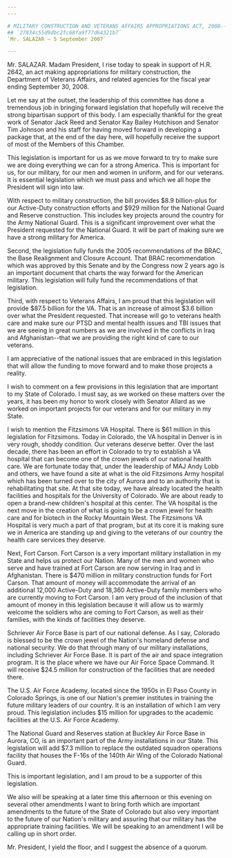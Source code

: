 ```yaml
---
---

# MILITARY CONSTRUCTION AND VETERANS AFFAIRS APPROPRIATIONS ACT, 2008--
## `27834c55d9dbc2fc68fa9f77d64321b7`
`Mr. SALAZAR — 5 September 2007`

---
```



Mr. SALAZAR. Madam President, I rise today to speak in support of 
H.R. 2642, an act making appropriations for military construction, the 
Department of Veterans Affairs, and related agencies for the fiscal 
year ending September 30, 2008.

Let me say at the outset, the leadership of this committee has done a 
tremendous job in bringing forward legislation that hopefully will 
receive the strong bipartisan support of this body. I am especially 
thankful for the great work of Senator Jack Reed and Senator Kay Bailey 
Hutchison and Senator Tim Johnson and his staff for having moved 
forward in developing a package that, at the end of the day here, will 
hopefully receive the support of most of the Members of this Chamber.

This legislation is important for us as we move forward to try to 
make sure we are doing everything we can for a strong America. This is 
important for us, for our military, for our men and women in uniform, 
and for our veterans. It is essential legislation which we must pass 
and which we all hope the President will sign into law.

With respect to military construction, the bill provides $8.9 
billion-plus for our Active-Duty construction efforts and $929 million 
for the National Guard and Reserve construction. This includes key 
projects around the country for the Army National Guard. This is a 
significant improvement over what the President requested for the 
National Guard. It will be part of making sure we have a strong 
military for America.

Second, the legislation fully funds the 2005 recommendations of the 
BRAC, the Base Realignment and Closure Account. That BRAC 
recommendation which was approved by this Senate and by the Congress 
now 2 years ago is an important document that charts the way forward 
for the American military. This legislation will fully fund the 
recommendations of that legislation.

Third, with respect to Veterans Affairs, I am proud that this 
legislation will provide $87.5 billion for the VA. That is an increase 
of almost $3.6 billion over what the President requested. That increase 
will go to veterans health care and make sure our PTSD and mental 
health issues and TBI issues that we are seeing in great numbers as we 
are involved in the conflicts in Iraq and Afghanistan--that we are 
providing the right kind of care to our veterans.

I am appreciative of the national issues that are embraced in this 
legislation that will allow the funding to move forward and to make 
those projects a reality.

I wish to comment on a few provisions in this legislation that are 
important to my State of Colorado. I must say, as we worked on these 
matters over the years, it has been my honor to work closely with 
Senator Allard as we worked on important projects for our veterans and 
for our military in my State.

I wish to mention the Fitzsimons VA Hospital. There is $61 million in 
this legislation for Fitzsimons. Today in Colorado, the VA hospital in 
Denver is in very rough, shoddy condition. Our veterans deserve better. 
Over the last decade, there has been an effort in Colorado to try to 
establish a VA hospital that can become one of the crown jewels of our 
national health care. We are fortunate today that, under the leadership 
of MAJ Andy Lobb and others, we have found a site at what is the old 
Fitzsimons Army hospital which has been turned over to the city of 
Aurora and to an authority that is rehabilitating that site. At that 
site today, we have already located the health facilities and hospitals 
for the University of Colorado. We are about ready to open a brand-new 
children's hospital at this center. The VA hospital is the next move in 
the creation of what is going to be a crown jewel for health care and 
for biotech in the Rocky Mountain West. The Fitzsimons VA Hospital is 
very much a part of that program, but at its core it is making sure we 
in America are standing up and giving to the veterans of our country 
the health care services they deserve.

Next, Fort Carson. Fort Carson is a very important military 
installation in my State and helps us protect our Nation. Many of the 
men and women who serve and have trained at Fort Carson are now serving 
in Iraq and in Afghanistan. There is $470 million in military 
construction funds for Fort Carson. That amount of money will 
accommodate the arrival of an additional 12,000 Active-Duty and 18,360 
Active-Duty family members who are currently moving to Fort Carson. I 
am very proud of the inclusion of that amount of money in this 
legislation because it will allow us to warmly welcome the soldiers who 
are coming to Fort Carson, as well as their families, with the kinds of 
facilities they deserve.



Schriever Air Force Base is part of our national defense. As I say, 
Colorado is blessed to be the crown jewel of the Nation's homeland 
defense and national security. We do that through many of our military 
installations, including Schriever Air Force Base. It is part of the 
air and space integration program. It is the place where we have our 
Air Force Space Command. It will receive $24.5 million for construction 
of the facilities that are needed there.

The U.S. Air Force Academy, located since the 1950s in El Paso County 
in Colorado Springs, is one of our Nation's premier institutes in 
training the future military leaders of our country. It is an 
installation of which I am very proud. This legislation includes $15 
million for upgrades to the academic facilities at the U.S. Air Force 
Academy.

The National Guard and Reserves station at Buckley Air Force Base in 
Aurora, CO, is an important part of the Army installations in our 
State. This legislation will add $7.3 million to replace the outdated 
squadron operations facility that houses the F-16s of the 140th Air 
Wing of the Colorado National Guard.

This is important legislation, and I am proud to be a supporter of 
this legislation.

We also will be speaking at a later time this afternoon or this 
evening on several other amendments I want to bring forth which are 
important amendments to the future of the State of Colorado but also 
very important to the future of our Nation's military and assuring that 
our military has the appropriate training facilities. We will be 
speaking to an amendment I will be calling up in short order.

Mr. President, I yield the floor, and I suggest the absence of a 
quorum.